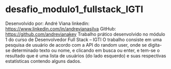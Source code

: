 # desafio_modulo1_fullstack_IGTI
Desenvolvido por: André Viana linkedin: https://www.linkedin.com/in/andrevianasilva GitHub: https://github.com/andrevianakey Trabalho prático desenvolvido no módulo 1 do curso de Desenvolvedor Full Stack – IGTI O trabalho consiste em uma pesquisa de usuário de acordo com a API do random user, onde se digita- se determinado texto ou nome, e clicando em busca ou enter, e tem-se o resultado que é uma lista de usuários (do lado esquerdo) e suas respectivas estatísticas contendo alguns dados. 

